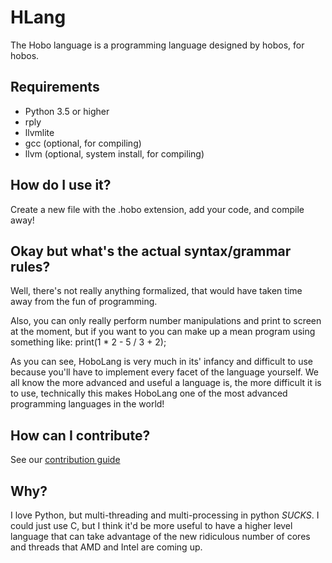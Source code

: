 # HLang
The Hobo language is a programming language designed by hobos, for hobos.

## Requirements
* Python 3.5 or higher
* rply
* llvmlite
* gcc (optional, for compiling)
* llvm (optional, system install, for compiling)

## How do I use it?
Create a new file with the .hobo extension, add your code, and compile away!

## Okay but what's the actual syntax/grammar rules?
Well, there's not really anything formalized, that would have taken time away from the fun of programming.

Also, you can only really perform number manipulations and print to screen at the moment, but if you want to you can make up a mean program using something like:
print(1 * 2 - 5 / 3 + 2);

As you can see, HoboLang is very much in its' infancy and difficult to use because you'll have to implement every facet of the language yourself. We all know the more advanced and useful a language is, the more difficult it is to use, technically this makes HoboLang one of the most advanced programming languages in the world!

## How can I contribute?
See our [contribution guide](../master/Contributing.md)

## Why?
I love Python, but multi-threading and multi-processing in python *SUCKS*. I could just use C, but I think it'd be more useful to have a higher level language that can take advantage of the new ridiculous number of cores and threads that AMD and Intel are coming up.
